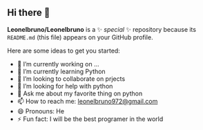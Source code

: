 ## Hi there 👋


**Leonelbruno/Leonelbruno** is a ✨ _special_ ✨ repository because its `README.md` (this file) appears on your GitHub profile.

Here are some ideas to get you started:

- 🔭 I’m currently working on ...
- 🌱 I’m currently learning Python
- 👯 I’m looking to collaborate on prjects
- 🤔 I’m looking for help with python
- 💬 Ask me about my favorite thing on python
- 📫 How to reach me: leonelbruno972@gmail.com
- 😄 Pronouns: He
- ⚡ Fun fact: I will be the best programer in the world 

